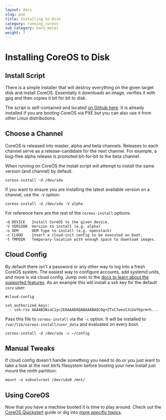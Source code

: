 ```yaml
---
layout: docs
slug: pxe
title: Installing to Disk
category: running_coreos
sub_category: bare_metal
weight: 7
---
```


# Installing CoreOS to Disk

## Install Script

There is a simple installer that will destroy everything on the given target disk and install CoreOS.
Essentially it downloads an image, verifies it with gpg and then copies it bit for bit to disk.

The script is self-contained and located [on Github here](https://raw.github.com/coreos/init/master/bin/coreos-install "coreos-install").
It is already installed if you are booting CoreOS via PXE but you can also use it from other Linux distributions.

## Choose a Channel

CoreOS is released into master, alpha and beta channels. Releases to each channel serve as a release-candidate for the next channel. For example, a bug-free alpha release is promoted bit-for-bit to the beta channel.

When running on CoreOS the install script will attempt to install the same version (and channel) by default.

```
coreos-install -d /dev/sda
```

If you want to ensure you are installing the latest available version on a channel, use the `-V` option:

```
coreos-install -d /dev/sda -V alpha
```

For reference here are the rest of the `coreos-install` options:

    -d DEVICE   Install CoreOS to the given device.
    -V VERSION  Version to install (e.g. alpha)
    -o OEM      OEM type to install (e.g. openstack)
    -c CLOUD    Insert a cloud-init config to be executed on boot.
    -t TMPDIR   Temporary location with enough space to download images.

## Cloud Config

By default there isn't a password or any other way to log into a fresh CoreOS system.
The easiest way to configure accounts, add systemd units, and more is via cloud config.
Jump over to the [docs to learn about the supported features][cloud-config].
As an example this will install a ssh key for the default `core` user:

```
#cloud-config

ssh_authorized_keys:
  - ssh-rsa AAAAB3NzaC1yc2EAAAADAQABAAABAQC0g+ZTxC7weoIJLUafOgrm+h...
```

Pass this file to `coreos-install` via the `-c` option.
It will be installed to `/var/lib/coreos-install/user_data` and evaluated on every boot.

```
coreos-install -d /dev/sda -c ~/config
```

[cloud-config]: {{site.url}}/docs/cluster-management/setup/cloudinit-cloud-config

## Manual Tweaks

If cloud config doesn't handle something you need to do or you just want to take a look at the root btrfs filesystem before booting your new install just mount the ninth partition:

```
mount -o subvol=root /dev/sda9 /mnt/
```

## Using CoreOS

Now that you have a machine booted it is time to play around.
Check out the [CoreOS Quickstart]({{site.url}}/docs/quickstart) guide or dig into [more specific topics]({{site.url}}/docs).
